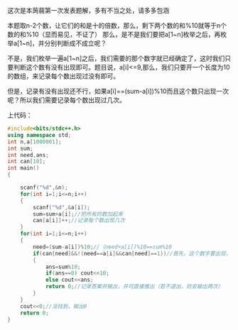 这次是本蒟蒻第一次发表题解，多有不当之处，请多多包涵

本题取n-2个数，让它们的和是十的倍数，那么，剩下两个数的和%10就等于n个数的和%10（显而易见，不证了） 那么，是不是我们要把a[1\~n]枚举之后，再枚举a[1\~n]，并分别判断成不成立呢？

不是，我们枚举一遍a[1\~n]之后，我们需要的那个数字就已经确定了，这时我们只要判断这个数有没有出现即可。题目说，a[i]<=9,那么，我们只要开一个长度为10的数组，来记录每个数出现过没有即可。

但是，记录有没有出现还不行，如果a[i]==(sum-a[i])%10而且这个数只出现一次呢？所以我们需要记录每个数出现过几次。

上代码：

```cpp
#include<bits/stdc++.h>
using namespace std;
int n,a[1000001];
int sum;
int need,ans;
int can[10];
int main()
{

    scanf("%d",&n);
    for(int i=1;i<=n;i++)
    {
        scanf("%d",&a[i]);
        sum=sum+a[i];//把所有的数加起来
        can[a[i]]++;//记录每个数出现几次
    }
    for(int i=1;i<=n;i++)
    {
        need=(sum-a[i])%10;//（need+a[i])%10==sum%10
        if(can[need]&&!(need==a[i]&&can[need]==1))//首先，这个数字要出现，否则不成立，其次，need可能等于a[i],若输入的只有一个数==a[i],那么need找不到，同样不成立
        {
            ans=sum%10;
            if(ans==0) cout<<10;
            else cout<<ans;
            return 0;//记录答案并输出，并可直接推出（若不退出，则会输出两次）
        }
    }
    cout<<0;//没找到，输出0
    return 0;
}
```